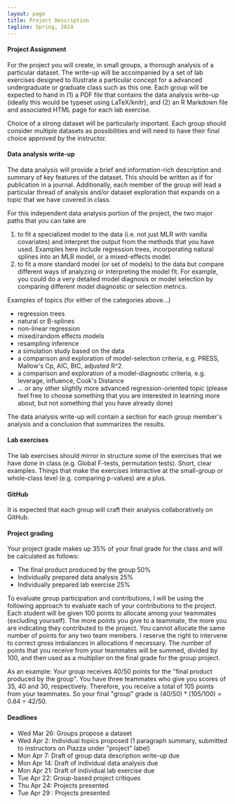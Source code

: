 ```yaml
---
layout: page
title: Project Description
tagline: Spring, 2014
---
```


#### Project Assignment
For the project you will create, in small groups, a thorough analysis of a particular dataset. The write-up will be accompanied by a set of lab exercises designed to illustrate a particular concept for a advanced undergraduate or graduate class such as this one. Each group will be expected to hand in (1) a PDF file that contains the data analysis write-up (ideally this would be typeset using LaTeX/knitr), and (2) an R Markdown file and associated HTML page for each lab exercise.

Choice of a strong dataset will be particularly important. Each group should consider multiple datasets as possibilities and will need to have their final choice approved by the instructor.

#### Data analysis write-up
The data analysis will provide a brief and information-rich description and summary of key features of the dataset. This should be written as if for publication in a journal. Additionally, each member of the group will lead a particular thread of analysis and/or dataset exploration that expands on a topic that we have covered in class. 

For this independent data analysis portion of the project, the two major paths that you can take are 
1. to fit a specialized model to the data (i.e. not just MLR with vanilla covariates) and interpret the output from the methods that you have used. Examples here include regression trees, incorporating natural splines into an MLR model, or a mixed-effects model.
2. to fit a more standard model (or set of models) to the data but compare different ways of analyzing or interpreting the model fit. For example, you could do a very detailed model diagnosis or model selection by comparing different model diagnostic or selection metrics.

Examples of topics (for either of the categories above...)
* regression trees
* natural or B-splines
* non-linear regression
* mixed/random effects models
* resampling inference 
* a simulation study based on the data
* a comparison and exploration of model-selection criteria, e.g. PRESS, Mallow's Cp, AIC, BIC, adjusted R^2 
* a comparison and exploration of a model-diagnostic criteria, e.g. leverage, influence, Cook's Distance
* ... or any other slightly more advanced regression-oriented topic (please feel free to choose something that you are interested in learning more about, but not something that you have already done) 

The data analysis write-up will contain a section for each group member's analysis and a conclusion that summarizes the results. 

#### Lab exercises
The lab exercises should mirror in structure some of the exercises that we have done in class (e.g. Global F-tests, permutation tests). Short, clear examples. Things that make the exercises interactive at the small-group or whole-class level (e.g. comparing p-values) are a plus.

#### GitHub
It is expected that each group will craft their analysis collaboratively on GitHub. 

#### Project grading
Your project grade makes up 35% of your final grade for the class and will be calculated as follows:
* The final product produced by the group 50%
* Individually prepared data analysis 25%
* Individually prepared lab exercise 25%

To evaluate group participation and contributions, I will be using the following approach to evaluate each of your contributions to the project. Each student will be given 100 points to allocate among your teammates (excluding yourself). The more points you give to a teammate, the more you are indicating they contributed to the project. You cannot allocate the same number of points for any two team members. I reserve the right to intervene to correct gross imbalances in allocations if necessary. The number of points that you receive from your teammates will be summed, divided by 100, and then used as a multiplier on the final grade for the group project. 

As an example: Your group receives 40/50 points for the "final product produced by the group". You have three teammates who give you scores of 35, 40 and 30, respectively. Therefore, you receive a total of 105 points from your teammates. So your final "group" grade is (40/50) * (105/100) = 0.84 = 42/50.


#### Deadlines
* Wed Mar 26: Groups propose a dataset
* Wed Apr 2: Individual topics proposed (1 paragraph summary, submitted to instructors on Piazza under "project" label)
* Mon Apr 7: Draft of group data description write-up due
* Mon Apr 14: Draft of individual data analysis due
* Mon Apr 21: Draft of individual lab exercise due
* Tue Apr 22: Group-based project critiques
* Thu Apr 24: Projects presented
* Tue Apr 29 : Projects presented

